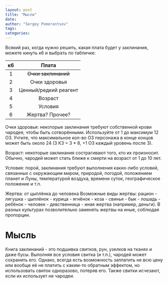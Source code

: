 ```yaml
---
layout: post
title: "Мысли"
date: 
author: "Sergey Pomerantsev"
tags:
categories:
---
```


Всякий раз, когда нужно решить, какая плата будет у заклинания, можете кинуть к6 и выбрать по табличке:

| к6 |         Плата         |
|:--:|:---------------------:|
|  1 |    ~~Очки заклинаний~~    |
|  2 |     Очки здоровья     |
|  3 | Ценный/редкий реагент |
|  4 |        Возраст        |
|  5 |        Условия        |
|  6 |    Жертва? Прочее?    |

Очки здоровья: некоторые заклинания требуют собственной крови чародея, чтобы быть сотворёнными. Используйте от 1 до максимум 12 ОЗ. Учтите, что максимальное кол-во ОЗ персонажа в конце концов может быть около 24 (3 КЗ = 3 * 8, +1 ОЗ каждый уровень после 3).

Возраст: некоторые заклинания сострагивают того, кто их произносит. Обычно, чародей может стать ближе к смерти на возраст от 1 до 10 лет.

Условия: порой, заклинания требуют выполнения каких-либо условий, связанных с окружающим миром, природой, погодой, положением планет и Луны, температурой воздуха, времени суток, географическое положение и т.п.

Жертва: от цыплёнка до человека
Возможные виды жертвы: рацион - лягушка - цыплёнок - курица - ягнёнок - коза - свинья - бык - лошадь - ребёнок - человек - девственница - иная жертва (например, деньги). В разных культурах позволительно заменять жертвы на иные, соблюдая пропорции.

# Мысль

Книга заклинаний - это подшивка свитков, рун, узелков на тканях и даже бусы. Выполняя все условия свитка (и т.п.), чародей может сохранить его. Однако, всегда есть возможность заплатить не всю цену или вообще её не платить с каким-то обратным эффектом, но использовать свиток одноразово, потеряв его. Также свитки исчезают, если их использует не чародеи.
